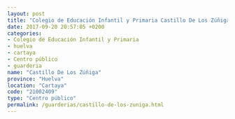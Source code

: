 ```yaml
---
layout: post
title: "Colegio de Educación Infantil y Primaria Castillo De Los Zúñiga"
date: 2017-09-20 20:57:05 +0200
categories:
- Colegio de Educación Infantil y Primaria
- huelva
- cartaya
- Centro público
- guarderia
name: "Castillo De Los Zúñiga"
province: "Huelva"
location: "Cartaya"
code: "21002409"
type: "Centro público"
permalink: /guarderias/castillo-de-los-zuniga.html
---
```

